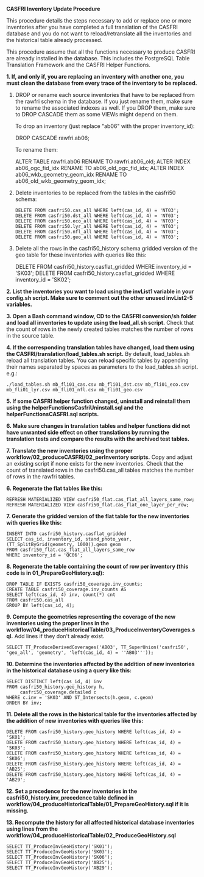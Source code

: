 **CASFRI Inventory Update Procedure**

This procedure details the steps necessary to add or replace one or more inventories after you have completed a full translation of the CASFRI database and you do not want to reload/retranslate all the inventories and the historical table already processed.

This procedure assume that all the functions necessary to produce CASFRI are already installed in the database. This includes the PostgreSQL Table Translation Framework and the CASFRI Helper Functions.

**1. If, and only if, you are replacing an inventory with another one, you must clean the database from every trace of the inventory to be replaced.**

 1. DROP or rename each source inventories that have to be replaced from the rawfri schema in the database. If you just rename them, make sure to rename the associated indexes as well. If you DROP them, make sure to DROP CASCADE them as some VIEWs might depend on them.

    To drop an inventory (just replace "ab06" with the proper inventory_id):

    DROP CASCADE rawfri.ab06;

    To rename them:

    ALTER TABLE rawfri.ab06 RENAME TO rawfri.ab06_old;
    ALTER INDEX ab06_ogc_fid_idx RENAME TO ab06_old_ogc_fid_idx;
    ALTER INDEX ab06_wkb_geometry_geom_idx RENAME TO ab06_old_wkb_geometry_geom_idx;

2. Delete inventories to be replaced from the tables in the casfri50 schema:

    ```
    DELETE FROM casfri50.cas_all WHERE left(cas_id, 4) = 'NT03';
    DELETE FROM casfri50.dst_all WHERE left(cas_id, 4) = 'NT03';
    DELETE FROM casfri50.eco_all WHERE left(cas_id, 4) = 'NT03';
    DELETE FROM casfri50.lyr_all WHERE left(cas_id, 4) = 'NT03';
    DELETE FROM casfri50.nfl_all WHERE left(cas_id, 4) = 'NT03';
    DELETE FROM casfri50.geo_all WHERE left(cas_id, 4) = 'NT03';
    ```

 3. Delete all the rows in the casfri50_history schema gridded version of the geo table for these inventories with queries like this:

    DELETE FROM casfri50_history.casflat_gridded WHERE inventory_id = 'SK03';
    DELETE FROM casfri50_history.casflat_gridded WHERE inventory_id = 'SK02';

**2. List the inventories you want to load using the invList1 variable in your config.sh script. Make sure to comment out the other unused invList2-5 variables.**

**3. Open a Bash command window, CD to the CASFRI conversion/sh folder and load all inventories to update using the load_all.sh script.**
    Check that the count of rows in the newly created tables matches the number of rows in the source table.

**4. If the corresponding translation tables have changed, load them using the CASFRI/translation/load_tables.sh script.**
    By default, load_tables.sh reload all translation tables. You can reload specific tables by appending their names separated by spaces as parameters to the load_tables.sh script. e.g.:
    
```
./load_tables.sh mb_fli01_cas.csv mb_fli01_dst.csv mb_fli01_eco.csv mb_fli01_lyr.csv mb_fli01_nfl.csv mb_fli01_geo.csv
```

**5. If some CASFRI helper function changed, uninstall and reinstall them using the helperFunctionsCasfriUninstall.sql and the helperFunctionsCASFRI.sql scripts.**

**6. Make sure changes in translation tables and helper functions did not have unwanted side effect on other translations by running the translation tests and compare the results with the archived test tables.** 

**7. Translate the new inventories using the proper workflow/02_produceCASFRI/02_perInventory scripts.**
    Copy and adjust an existing script if none exists for the new inventories. Check that the count of translated rows in the casfri50.cas_all tables matches the number of rows in the rawfri tables.

**6. Regenerate the flat tables like this:**

    REFRESH MATERIALIZED VIEW casfri50_flat.cas_flat_all_layers_same_row;
    REFRESH MATERIALIZED VIEW casfri50_flat.cas_flat_one_layer_per_row;

**7. Generate the gridded version of the flat table for the new inventories with queries like this:**

    INSERT INTO casfri50_history.casflat_gridded 
    SELECT cas_id, inventory_id, stand_photo_year, (TT_SplitByGrid(geometry, 1000)).geom geom
    FROM casfri50_flat.cas_flat_all_layers_same_row
    WHERE inventory_id = 'QC06';

**8. Regenerate the table containing the count of row per inventory (this code is in 01_PrepareGeoHistory.sql):**

    DROP TABLE IF EXISTS casfri50_coverage.inv_counts;
    CREATE TABLE casfri50_coverage.inv_counts AS
    SELECT left(cas_id, 4) inv, count(*) cnt
    FROM casfri50.cas_all
    GROUP BY left(cas_id, 4);

**9. Compute the geometries representing the coverage of the new inventories using the proper lines in the workflow/04_produceHistoricalTable/03_ProduceInventoryCoverages.sql.**
    Add lines if they don't already exist.

    SELECT TT_ProduceDerivedCoverages('AB03', TT_SuperUnion('casfri50', 'geo_all', 'geometry', 'left(cas_id, 4) = ''AB03'''));

**10. Determine the inventories affected by the addition of new inventories in the historical database using a query like this:**

    SELECT DISTINCT left(cas_id, 4) inv
    FROM casfri50_history.geo_history h, 
         casfri50_coverage.detailed c
    WHERE c.inv = 'SK03' AND ST_Intersects(h.geom, c.geom)
    ORDER BY inv;

**11. Delete all the rows in the historical table for the inventories affected by the addition of new inventories with queries like this:**

    DELETE FROM casfri50_history.geo_history WHERE left(cas_id, 4) = 'SK01';
    DELETE FROM casfri50_history.geo_history WHERE left(cas_id, 4) = 'SK03';
    DELETE FROM casfri50_history.geo_history WHERE left(cas_id, 4) = 'SK06';
    DELETE FROM casfri50_history.geo_history WHERE left(cas_id, 4) = 'AB25';
    DELETE FROM casfri50_history.geo_history WHERE left(cas_id, 4) = 'AB29';

**12. Set a precedence for the new inventories in the casfri50_history.inv_precedence table defined in workflow/04_produceHistoricalTable/01_PrepareGeoHistory.sql if it is missing.**

**13. Recompute the history for all affected historical database inventories using lines from the workflow/04_produceHistoricalTable/02_ProduceGeoHistory.sql**

    SELECT TT_ProduceInvGeoHistory('SK01');
    SELECT TT_ProduceInvGeoHistory('SK03');
    SELECT TT_ProduceInvGeoHistory('SK06');
    SELECT TT_ProduceInvGeoHistory('AB25');
    SELECT TT_ProduceInvGeoHistory('AB29');



